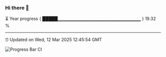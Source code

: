 ### Hi there 👋

⏳ Year progress { █████▁▁▁▁▁▁▁▁▁▁▁▁▁▁▁▁▁▁▁▁▁▁▁▁▁ } 19.32 %

---

⏰ Updated on Wed, 12 Mar 2025 12:45:54 GMT

![Progress Bar CI](https://github.com/ZhaoGui/ZhaoGui/workflows/Progress%20Bar%20CI/badge.svg)
